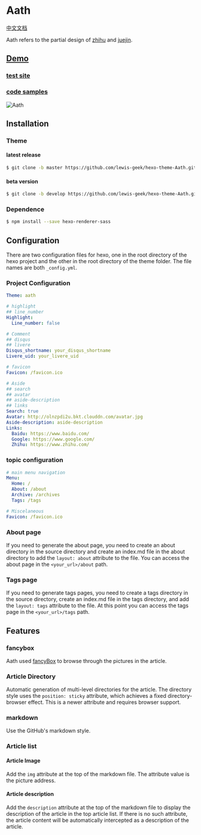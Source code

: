 # Aath

[中文文档](https://github.com/lewis-geek/hexo-theme-Aath/blob/develop/README.md)

Aath refers to the partial design of [zhihu](https://www.zhihu.com/) and [juejin](https://juejin.im/timeline).

## [Demo](http://lewis.suclub.cn/)

### [test site](https://lewis-geek.github.io/hexo-theme-unit-test/)

### [code samples](https://github.com/lewis-geek/hexo-theme-unit-test)

![Aath](http://cdn.suclub.cn/Untitled-1880.png)

## Installation

### Theme

#### latest release

```bash
$ git clone -b master https://github.com/lewis-geek/hexo-theme-Aath.git themes/aath
```

#### beta version

```bash
$ git clone -b develop https://github.com/lewis-geek/hexo-theme-Aath.git themes/aath
```

### Dependence

```bash
$ npm install --save hexo-renderer-sass
```

## Configuration

There are two configuration files for hexo, one in the root directory of the hexo project and the other in the root directory of the theme folder. The file names are both `_config.yml`.

### Project Configuration

```yaml
Theme: aath

# highlight
## line_number
Highlight:
  Line_number: false

# Comment
## disqus
## livere
Disqus_shortname: your_disqus_shortname
Livere_uid: your_livere_uid

# favicon
Favicon: /favicon.ico

# Aside
## search
## avatar
## aside-description
## links
Search: true
Avatar: http://olnzpdi2u.bkt.clouddn.com/avatar.jpg
Aside-description: aside-description
Links:
  Baidu: https://www.baidu.com/
  Google: https://www.google.com/
  Zhihu: https://www.zhihu.com/
```

### topic configuration

```yaml
# main menu navigation
Menu:
  Home: /
  About: /about
  Archive: /archives
  Tags: /tags

# Miscelaneous
Favicon: /favicon.ico
```

### About page

If you need to generate the about page, you need to create an about directory in the source directory and create an index.md file in the about directory to add the `layout: about` attribute to the file. You can access the about page in the `<your_url>/about` path.

### Tags page

If you need to generate tags pages, you need to create a tags directory in the source directory, create an index.md file in the tags directory, and add the `layout: tags` attribute to the file. At this point you can access the tags page in the `<your_url>/tags` path.

## Features

### fancybox

Aath used [fancyBox](http://fancyapps.com/fancybox/) to browse through the pictures in the article.

### Article Directory

Automatic generation of multi-level directories for the article. The directory style uses the `position: sticky` attribute, which achieves a fixed directory-browser effect. This is a newer attribute and requires browser support.

### markdown

Use the GitHub's markdown style.

### Article list

#### Article Image

Add the `img` attribute at the top of the markdown file. The attribute value is the picture address.

#### Article description

Add the `description` attribute at the top of the markdown file to display the description of the article in the top article list. If there is no such attribute, the article content will be automatically intercepted as a description of the article.
